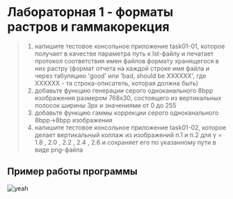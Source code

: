 ﻿# Лабораторная 1 - форматы растров и гаммакорекция

> 1) напишите тестовое консольное приложение task01-01, которое получает в качестве параметра путь к lst-файлу и печатает протокол соответствия имен файлов формату хранящегося в них растру (формат отчета на каждой строке имя файла и через табуляцию 'good' или 'bad, should be XXXXXX', где XXXXXX - та строка-описатель, которая должна быть)
> 2) добавьте функцию генерации серого одноканального 8bpp изображения размером 768x30, состоящего из вертикальных полосок ширины 3px и значениями от 0 до 255
>  3) добавьте функцию гаммы коррекции серого одноканального 8bpp->8bpp изображения
>  4) напишите тестовое консольное приложение task01-02, которое делает вертикальный коллаж из изображений п.1 и п.2 для γ = 1.8 , 2.0 , 2.2 , 2.4 , 2.6 и сохраняет его по указанному пути в виде png-файла

## Пример работы программы

![yeah](https://github.com/user-attachments/assets/c900c61f-31fa-47f2-b170-dbe5c7ae904a)
